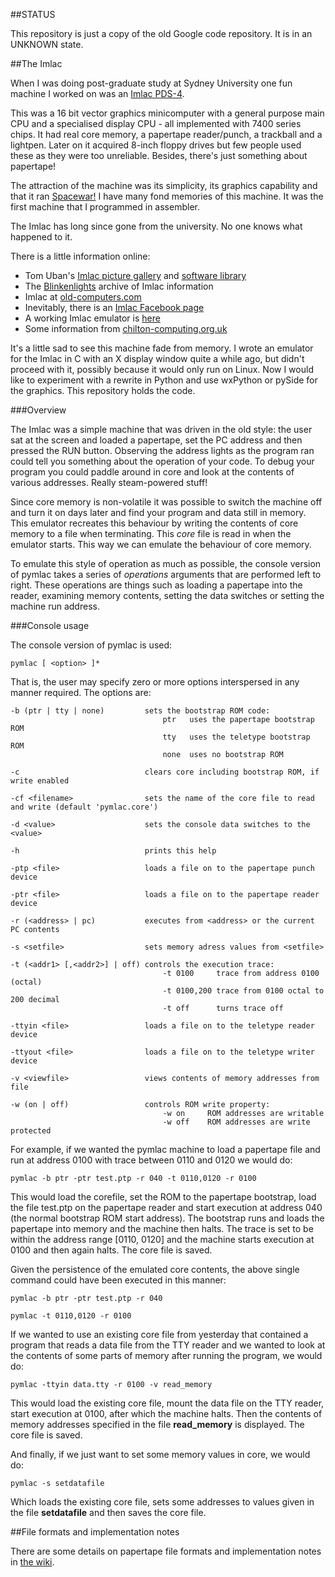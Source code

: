 ##STATUS

This repository is just a copy of the old Google code repository.  It is in
an UNKNOWN state.

##The Imlac

When I was doing post-graduate study at Sydney University one fun machine I
worked on was an [Imlac PDS-4](http://en.wikipedia.org/wiki/Imlac_PDS-1).

This was a 16 bit vector graphics minicomputer with a general purpose main CPU
and a specialised display CPU - all implemented with 7400 series chips.  It had
real core memory, a papertape reader/punch, a trackball and a lightpen.  Later
on it acquired 8-inch floppy drives but few people used these as they were too
unreliable.  Besides, there's just something about papertape!

The attraction of the machine was its simplicity, its graphics capability and
that it ran [Spacewar!](http://en.wikipedia.org/wiki/Spacewar!)  I have many
fond memories of this machine.  It was the first machine that I programmed in
assembler.

The Imlac has long since gone from the university.
No one knows what happened to it.

There is a little information online:

*  Tom Uban's [Imlac picture gallery](http://www.ubanproductions.com/imlac.html) and [software library](http://www.ubanproductions.com/imlac_sw.html)
* The [Blinkenlights](http://www.blinkenlights.com/classiccmp/imlac/) archive of Imlac information
* Imlac at [old-computers.com](http://www.old-computers.com/museum/computer.asp?st=1&c=1295)
* Inevitably, there is an [Imlac Facebook page](http://www.facebook.com/pages/Imlac-PDS-1/124593560918139)
* A working Imlac emulator is [here](http://rottedbits.blogspot.com/2013/05/an-introduction-to-imlac-pds-1.html)
* Some information from [chilton-computing.org.uk](http://www.chilton-computing.org.uk/acd/icf/terminals/p008.htm)

It's a little sad to see this machine fade from memory.  I wrote an emulator for
the Imlac in C with an X display window quite a while ago, but didn't proceed
with it, possibly because it would only run on Linux.  Now I would like to
experiment with a rewrite in Python and use wxPython or pySide for the graphics.
This repository holds the code.

###Overview

The Imlac was a simple machine that was driven in the old style: the user sat at
the screen and loaded a papertape, set the PC address and then pressed the RUN
button.  Observing the address lights as the program ran could tell you
something about the operation of your code.  To debug your program you could
paddle around in core and look at the contents of various addresses.  Really
steam-powered stuff!

Since core memory is non-volatile it was possible to switch the machine off and
turn it on days later and find your program and data still in memory.  This
emulator recreates this behaviour by writing the contents of core memory to a
file when terminating.  This *core* file is read in when the emulator starts.
This way we can emulate the behaviour of core memory.

To emulate this style of operation as much as possible, the console version of
pymlac takes a series of *operations* arguments that are performed left to
right.  These operations are things such as loading a papertape into the reader,
examining memory contents, setting the data switches or setting the machine run
address.

###Console usage

The console version of pymlac is used:

```
pymlac [ <option> ]*
```

That is, the user may specify zero or more options interspersed in any manner
required.  The options are:

```
-b (ptr | tty | none)         sets the bootstrap ROM code:
                                  ptr   uses the papertape bootstrap ROM
                                  tty   uses the teletype bootstrap ROM
                                  none  uses no bootstrap ROM
```
```
-c                            clears core including bootstrap ROM, if write enabled
```
```
-cf <filename>                sets the name of the core file to read and write (default 'pymlac.core')
```
```
-d <value>                    sets the console data switches to the <value>
```
```
-h                            prints this help
```
```
-ptp <file>                   loads a file on to the papertape punch device
```
```
-ptr <file>                   loads a file on to the papertape reader device
```
```
-r (<address> | pc)           executes from <address> or the current PC contents
```
```
-s <setfile>                  sets memory adress values from <setfile>
```
```
-t (<addr1> [,<addr2>] | off) controls the execution trace:
                                  -t 0100     trace from address 0100 (octal)
                                  -t 0100,200 trace from 0100 octal to 200 decimal
                                  -t off      turns trace off
```
```
-ttyin <file>                 loads a file on to the teletype reader device
```
```
-ttyout <file>                loads a file on to the teletype writer device
```
```
-v <viewfile>                 views contents of memory addresses from file
```
```
-w (on | off)                 controls ROM write property:
                                  -w on     ROM addresses are writable
                                  -w off    ROM addresses are write protected
```
For example, if we wanted the pymlac machine to load a papertape file and run at
address 0100 with trace between 0110 and 0120 we would do:

    pymlac -b ptr -ptr test.ptp -r 040 -t 0110,0120 -r 0100

This would load the corefile, set the ROM to the papertape bootstrap, load the
file test.ptp on the papertape reader and start execution at address 040 (the
normal bootstrap ROM start address).  The bootstrap runs and loads the papertape
into memory and the machine then halts.  The trace is set to be within the
address range [0110, 0120] and the machine starts execution at 0100 and then
again halts.  The core file is saved.

Given the persistence of the emulated core contents, the above single command could have been executed in this manner:

    pymlac -b ptr -ptr test.ptp -r 040

    pymlac -t 0110,0120 -r 0100

If we wanted to use an existing core file from yesterday that contained a
program that reads a data file from the TTY reader and we wanted to look at the
contents of some parts of memory after running the program, we would do:

    pymlac -ttyin data.tty -r 0100 -v read_memory

This would load the existing core file, mount the data file on the TTY reader,
start execution at 0100, after which the machine halts.  Then the contents of
memory addresses specified in the file **read_memory** is displayed.  The core
file is saved.

And finally, if we just want to set some memory values in core, we would do:

    pymlac -s setdatafile

Which loads the existing core file, sets some addresses to values given in the
file **setdatafile** and then saves the core file.

##File formats and implementation notes

There are some details on papertape file formats and implementation notes
in [the wiki](https://github.com/rzzzwilson/pymlac/wiki).

